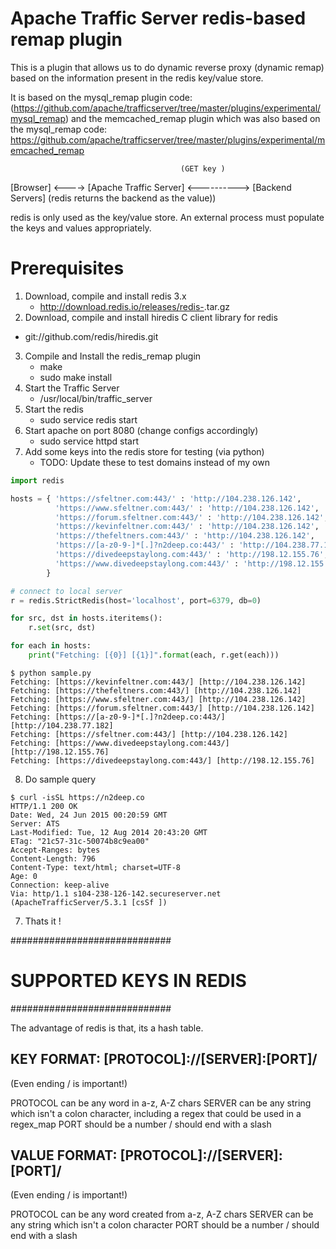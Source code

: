 Apache Traffic Server redis-based remap plugin
==============================================

This is a plugin that allows us to do dynamic reverse proxy (dynamic remap) based on the
information present in the redis key/value store.

It is based on the mysql_remap plugin code:
(https://github.com/apache/trafficserver/tree/master/plugins/experimental/mysql_remap)
and the memcached_remap plugin which was also based on the mysql_remap code:
https://github.com/apache/trafficserver/tree/master/plugins/experimental/memcached_remap


                                          (GET key )
[Browser] <----> [Apache Traffic Server] <----------> [Backend Servers]
                            (redis returns the backend as the value))

redis is only used as the key/value store.  An external process must populate
the keys and values appropriately.

Prerequisites
==============================================

1. Download, compile and install redis 3.x
   * http://download.redis.io/releases/redis-<version>.tar.gz
2.  Download, compile and install hiredis C client library for redis
   * git://github.com/redis/hiredis.git
3. Compile and Install the redis_remap plugin
   * make
   * sudo make install
4. Start the Traffic Server
   * /usr/local/bin/traffic_server
5. Start the redis
   * sudo service redis start
6. Start apache on port 8080 (change configs accordingly)
   * sudo service httpd start
7. Add some keys into the redis store for testing (via python)
   * TODO: Update these to test domains instead of my own
```python
import redis

hosts = { 'https://sfeltner.com:443/' : 'http://104.238.126.142',
          'https://www.sfeltner.com:443/' : 'http://104.238.126.142',
          'https://forum.sfeltner.com:443/' : 'http://104.238.126.142',
          'https://kevinfeltner.com:443/' : 'http://104.238.126.142',
          'https://thefeltners.com:443/' : 'http://104.238.126.142',
          'https://[a-z0-9-]*[.]?n2deep.co:443/' : 'http://104.238.77.182',
          'https://divedeepstaylong.com:443/' : 'http://198.12.155.76',
          'https://www.divedeepstaylong.com:443/' : 'http://198.12.155.76',
        }

# connect to local server
r = redis.StrictRedis(host='localhost', port=6379, db=0)

for src, dst in hosts.iteritems():
    r.set(src, dst)

for each in hosts:
    print("Fetching: [{0}] [{1}]".format(each, r.get(each)))
```

```
$ python sample.py
Fetching: [https://kevinfeltner.com:443/] [http://104.238.126.142]
Fetching: [https://thefeltners.com:443/] [http://104.238.126.142]
Fetching: [https://www.sfeltner.com:443/] [http://104.238.126.142]
Fetching: [https://forum.sfeltner.com:443/] [http://104.238.126.142]
Fetching: [https://[a-z0-9-]*[.]?n2deep.co:443/] [http://104.238.77.182]
Fetching: [https://sfeltner.com:443/] [http://104.238.126.142]
Fetching: [https://www.divedeepstaylong.com:443/] [http://198.12.155.76]
Fetching: [https://divedeepstaylong.com:443/] [http://198.12.155.76]
```
8. Do sample query
```
$ curl -isSL https://n2deep.co
HTTP/1.1 200 OK
Date: Wed, 24 Jun 2015 00:20:59 GMT
Server: ATS
Last-Modified: Tue, 12 Aug 2014 20:43:20 GMT
ETag: "21c57-31c-50074b8c9ea00"
Accept-Ranges: bytes
Content-Length: 796
Content-Type: text/html; charset=UTF-8
Age: 0
Connection: keep-alive
Via: http/1.1 s104-238-126-142.secureserver.net (ApacheTrafficServer/5.3.1 [csSf ])
```
7. Thats it !

#############################
#  SUPPORTED KEYS IN REDIS  #
#############################

The advantage of redis is that, its a hash table.

KEY FORMAT:    [PROTOCOL]://[SERVER]:[PORT]/
--------------------------------------------
(Even ending / is important!)

PROTOCOL can be any word in a-z, A-Z chars
SERVER   can be any string which isn't a colon character, including a regex
         that could be used in a regex_map 
PORT     should be a number
/        should end with a slash

VALUE FORMAT:  [PROTOCOL]://[SERVER]:[PORT]/
--------------------------------------------
(Even ending / is important!)

PROTOCOL can be any word created from a-z, A-Z chars
SERVER   can be any string which isn't a colon character
PORT     should be a number
/        should end with a slash
